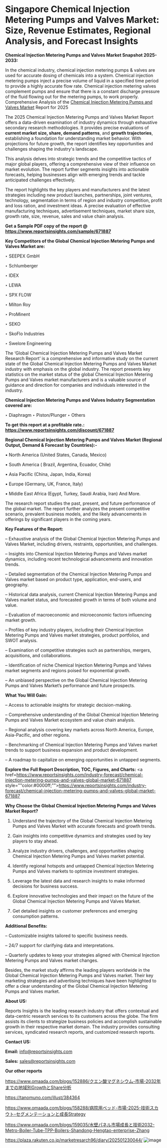 # Singapore Chemical Injection Metering Pumps and Valves Market: Size, Revenue Estimates, Regional Analysis, and Forecast Insights

<strong>Chemical Injection Metering Pumps and Valves Market Snapshot 2025-2033:</strong>

In the chemical industry, chemical injection metering pumps & valves are used for accurate dosing of chemicals into a system. Chemical injection metering pumps inject a precise volume of liquid in a specified time period to provide a highly accurate flow rate. Chemical injection metering valves complement pumps and ensure that there is a constant discharge pressure of the fluid flowing out for the metering pumps, to work properly. Comprehensive Analysis of the <a href=https://www.reportsinsights.com/sample/671887>Chemical Injection Metering Pumps and Valves Market</a> Report for 2025

The 2025 Chemical Injection Metering Pumps and Valves Market Report offers a data-driven examination of industry dynamics through exhaustive secondary research methodologies. It provides precise evaluations of <strong>current market size, share, demand patterns</strong>, and <strong>growth trajectories</strong>, establishing a foundation for understanding market behavior. With projections for future growth, the report identifies key opportunities and challenges shaping the industry's landscape.

This analysis delves into strategic trends and the competitive tactics of major global players, offering a comprehensive view of their influence on market evolution. The report further segments insights into actionable forecasts, helping businesses align with emerging trends and tackle anticipated challenges effectively.

The report highlights the key players and manufacturers and the latest strategies including new product launches, partnerships, joint ventures, technology, segmentation in terms of region and industry competition, profit and loss ration, and investment ideas. A precise evaluation of effective manufacturing techniques, advertisement techniques, market share size, growth rate, size, revenue, sales and value chain analysis.

<strong>Get a Sample PDF copy of the report @ <a href=https://www.reportsinsights.com/sample/671887 style=color:#0000ff;>https://www.reportsinsights.com/sample/671887</a></strong>

<strong>Key Competitors of the Global Chemical Injection Metering Pumps and Valves Market are:</strong>

‣ SEEPEX GmbH

‣ Schlumberger

‣ IDEX

‣ LEWA

‣ SPX FLOW

‣ Milton Roy

‣ ProMinent

‣ SEKO

‣ SkoFlo Industries

‣ Swelore Engineering

The ‘Global Chemical Injection Metering Pumps and Valves Market Research Report’ is a comprehensive and informative study on the current state of the Global Chemical Injection Metering Pumps and Valves Market industry with emphasis on the global industry. The report presents key statistics on the market status of the global Chemical Injection Metering Pumps and Valves market manufacturers and is a valuable source of guidance and direction for companies and individuals interested in the industry.

<strong>Chemical Injection Metering Pumps and Valves Industry Segmentation covered are:</strong>

‣ Diaphragm
‣ Piston/Plunger
‣ Others

<strong>To get this report at a profitable rate.: <a href=https://www.reportsinsights.com/discount/671887 style=color:#0000ff;>https://www.reportsinsights.com/discount/671887</a></strong>

<strong>Regional Chemical Injection Metering Pumps and Valves Market (Regional Output, Demand &amp; Forecast by Countries):-</strong>

• North America (United States, Canada, Mexico)

• South America ( Brazil, Argentina, Ecuador, Chile)

• Asia Pacific (China, Japan, India, Korea)

• Europe (Germany, UK, France, Italy)

• Middle East Africa (Egypt, Turkey, Saudi Arabia, Iran) And More.

The research report studies the past, present, and future performance of the global market. The report further analyzes the present competitive scenario, prevalent business models, and the likely advancements in offerings by significant players in the coming years.

<strong>Key Features of the Report:</strong>

– Exhaustive analysis of the Global Chemical Injection Metering Pumps and Valves Market, including drivers, restraints, opportunities, and challenges.

– Insights into Chemical Injection Metering Pumps and Valves market dynamics, including recent technological advancements and innovation trends.

– Detailed segmentation of the Chemical Injection Metering Pumps and Valves market based on product type, application, end-users, and geography.

– Historical data analysis, current Chemical Injection Metering Pumps and Valves market status, and forecasted growth in terms of both volume and value.

– Evaluation of macroeconomic and microeconomic factors influencing market growth.

– Profiles of key industry players, including their Chemical Injection Metering Pumps and Valves market strategies, product portfolios, and SWOT analysis.

– Examination of competitive strategies such as partnerships, mergers, acquisitions, and collaborations.

– Identification of niche Chemical Injection Metering Pumps and Valves market segments and regions poised for exponential growth.

– An unbiased perspective on the Global Chemical Injection Metering Pumps and Valves Market’s performance and future prospects.

<strong>What You Will Gain:</strong>

– Access to actionable insights for strategic decision-making.

– Comprehensive understanding of the Global Chemical Injection Metering Pumps and Valves Market ecosystem and value chain analysis.

– Regional analysis covering key markets across North America, Europe, Asia-Pacific, and other regions.

– Benchmarking of Chemical Injection Metering Pumps and Valves market trends to support business expansion and product development.

– A roadmap to capitalize on emerging opportunities in untapped segments.

<strong>Explore the Full Report Description, TOC, Figures, and Charts:</strong>
<a href=https://www.reportsinsights.com/industry-forecast/chemical-injection-metering-pumps-and-valves-global-market-671887 style=""color:#0000ff;"">https://www.reportsinsights.com/industry-forecast/chemical-injection-metering-pumps-and-valves-global-market-671887</a>

<strong>Why Choose the Global Chemical Injection Metering Pumps and Valves Market Report?</strong>

1. Understand the trajectory of the Global Chemical Injection Metering Pumps and Valves Market with accurate forecasts and growth trends.

2. Gain insights into competitive dynamics and strategies used by key players to stay ahead.

3. Analyze industry drivers, challenges, and opportunities shaping Chemical Injection Metering Pumps and Valves market potential.

4. Identify regional hotspots and untapped Chemical Injection Metering Pumps and Valves markets to optimize investment strategies.

5. Leverage the latest data and research insights to make informed decisions for business success.

6. Explore innovative technologies and their impact on the future of the Global Chemical Injection Metering Pumps and Valves Market.

7. Get detailed insights on customer preferences and emerging consumption patterns.

<strong>Additional Benefits:</strong>

– Customizable insights tailored to specific business needs.

– 24/7 support for clarifying data and interpretations.

– Quarterly updates to keep your strategies aligned with Chemical Injection Metering Pumps and Valves market changes.

Besides, the market study affirms the leading players worldwide in the Global Chemical Injection Metering Pumps and Valves market. Their key marketing strategies and advertising techniques have been highlighted to offer a clear understanding of the Global Chemical Injection Metering Pumps and Valves market.

<strong><strong>About US</strong>:</strong>

Reports Insights is the leading research industry that offers contextual and data-centric research services to its customers across the globe. The firm assists its clients to strategize business policies and accomplish sustainable growth in their respective market domain. The industry provides consulting services, syndicated research reports, and customized research reports.

<strong>Contact US:</strong>

<p class=><b>Email:</b> <a href=mailto:info@reportsinsights.com>info@reportsinsights.com</a></p>
<p class=><b>Sales:</b> <a href=mailto:sales@reportsinsights.com>sales@reportsinsights.com</a></p>

<strong>Our other reports</strong>

<a href=https://www.omaada.com/blogs/152886/クエン酸マグネシウム-市場-2032年までの地域別GrowthとShare分析>https://www.omaada.com/blogs/152886/クエン酸マグネシウム-市場-2032年までの地域別GrowthとShare分析</a>

<a href=https://tanomuno.com/illust/384364>https://tanomuno.com/illust/384364</a>

<a href=https://www.omaada.com/blogs/158288/病院用ベッド-市場-2025-技術スカウト-セグメンテーションと成長Strategy>https://www.omaada.com/blogs/158288/病院用ベッド-市場-2025-技術スカウト-セグメンテーションと成長Strategy</a>

<a href=https://www.omaada.com/blogs/159035/水壁パネル市場成長と技術2032-Metro-Boiler-Tube-TPP-Boilers-Shandong-Hengtao-enterprise-Zhang>https://www.omaada.com/blogs/159035/水壁パネル市場成長と技術2032-Metro-Boiler-Tube-TPP-Boilers-Shandong-Hengtao-enterprise-Zhang</a>

<a href=https://plaza.rakuten.co.jp/marketresarch96/diary/202501230044/>https://plaza.rakuten.co.jp/marketresarch96/diary/202501230044/</a>
![image](https://github.com/user-attachments/assets/b3b9e603-b745-4b1a-99a3-c3ee0f97af26)
